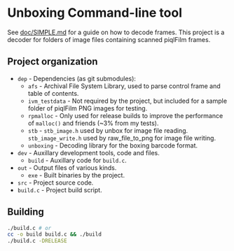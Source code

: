 # Unboxing Command-line tool

See [doc/SIMPLE.md](doc/SIMPLE.md) for a guide on how to decode frames. This
project is a decoder for folders of image files containing scanned piqlFilm
frames.

## Project organization

- `dep` - Dependencies (as git submodules):
  - `afs` - Archival File System Library, used to parse control frame and table
    of contents.
  - `ivm_testdata` - Not required by the project, but included for a sample
    folder of piqlFilm PNG images for testing.
  - `rpmalloc` - Only used for release builds to improve the performance of
    `malloc()` and friends (~3% from my tests).
  - `stb` - `stb_image.h` used by unbox for image file reading.
    `stb_image_write.h` used by raw_file_to_png for image file writing.
  - `unboxing` - Decoding library for the boxing barcode format.
- `dev` - Auxillary development tools, code and files.
  - `build` - Auxillary code for `build.c`.
- `out` - Output files of various kinds.
  - `exe` - Built binaries by the project.
- `src` - Project source code.
- `build.c` - Project build script.

## Building

```sh
./build.c # or
cc -o build build.c && ./build
./build.c -DRELEASE
```

<!--
## Preliminary plan for reading

1. CLI arg #1: folder input
2. Read folder, get all frame filenames
3. Start reading frame 1
4. Unbox as control frame v7
   1. if fails, unbox as control frame v6, then try v5, then try v4, ...
   2. return first succeeding parse
   3. If all fail, repeat step 4 with the last frame, counting down to
      second-last, third-last, etc if they fail
5. Get tocs
6. For each toc:
   1. Read all frames in toc
   2. If metadata frame ID is wrong, try adjusting by reading the frame at the
      relevant offset, if ok update global offsets
      1. If offsets fail, scan every frame and update ID's based on metadata
      2. Repeat this logic for every frame reading
   3. Parse toc
   4. If reading or parsing fails, continue, otherwise break.
7. For each file in toc:
   1. Read all frames in file and write out to arg #2 (folder) as you read
   2. If any read or write fails, skip the file and start next file

### notes

- Cache the last read frame between files, usually files overlap, and we don't
  want to unbox the same frame twice
-->
